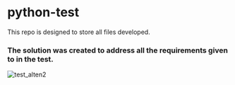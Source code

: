 # python-test
This repo is designed to store all files developed.

### The solution was created to address all the requirements given to in the test.

![test_alten2](https://user-images.githubusercontent.com/67196397/185820216-69621712-61a3-4197-9f9c-a80e54c818d5.png)
